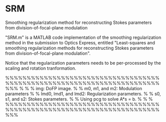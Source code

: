 # SRM
Smoothing regularization method for reconstructing Stokes parameters from division-of-focal-plane modulation

"SRM.m" is a MATLAB code implementation of the smoothing regularization method in the submission to Optics Express, entitled "Least-squares and smoothing regularization methods for reconstructing Stokes parameters from division-of-focal-plane modulation".

Notice that the regularization parameters needs to be per-processed by the scaling and rotation tranformation.

%%%%%%%%%%%%%%%%%%%%%%%%%%%%%%%%%%%%%%%%%%%%%%%%%%%%%%%%%%%%%%%%%%%%%%%%%%%
%                                                                         %
% img: DoFP image.                                                        %
% m0, m1, and m2: Modulation parameters                                   %
% lmd0, lmd1, and lmd2: Regularization parameters.                        %
% s0, s1, and s2: Stokes parameters.                                      %
% Using pcg to solve A*s = b.                                             %
%                                                                         %
%%%%%%%%%%%%%%%%%%%%%%%%%%%%%%%%%%%%%%%%%%%%%%%%%%%%%%%%%%%%%%%%%%%%%%%%%%%
